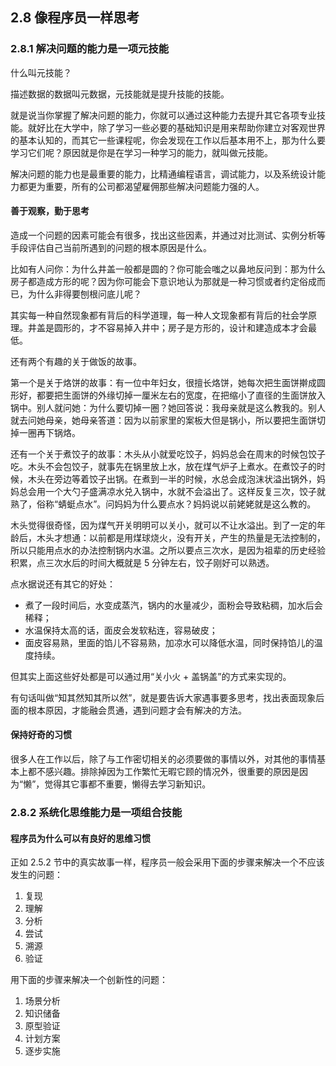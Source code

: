 
## 2.8 像程序员一样思考

### 2.8.1 解决问题的能力是一项元技能

什么叫元技能？

描述数据的数据叫元数据，元技能就是提升技能的技能。

就是说当你掌握了解决问题的能力，你就可以通过这种能力去提升其它各项专业技能。就好比在大学中，除了学习一些必要的基础知识是用来帮助你建立对客观世界的基本认知的，而其它一些课程呢，你会发现在工作以后基本用不上，那为什么要学习它们呢？原因就是你是在学习一种学习的能力，就叫做元技能。

解决问题的能力也是最重要的能力，比精通编程语言，调试能力，以及系统设计能力都更为重要，所有的公司都渴望雇佣那些解决问题能力强的人。

#### 善于观察，勤于思考

造成一个问题的因素可能会有很多，找出这些因素，并通过对比测试、实例分析等手段评估自己当前所遇到的问题的根本原因是什么。

比如有人问你：为什么井盖一般都是圆的？你可能会嗤之以鼻地反问到：那为什么房子都造成方形的呢？因为你可能会下意识地认为那就是一种习惯或者约定俗成而已，为什么非得要刨根问底儿呢？

其实每一种自然现象都有背后的科学道理，每一种人文现象都有背后的社会学原理。井盖是圆形的，才不容易掉入井中；房子是方形的，设计和建造成本才会最低。

还有两个有趣的关于做饭的故事。

第一个是关于烙饼的故事：有一位中年妇女，很擅长烙饼，她每次把生面饼擀成圆形好，都要把生面饼的外缘切掉一厘米左右的宽度，在把缩小了直径的生面饼放入锅中。别人就问她：为什么要切掉一圈？她回答说：我母亲就是这么教我的。别人就去问她母亲，她母亲答道：因为以前家里的案板大但是锅小，所以要把生面饼切掉一圈再下锅烙。

还有一个关于煮饺子的故事：木头从小就爱吃饺子，妈妈总会在周末的时候包饺子吃。木头不会包饺子，就事先在锅里放上水，放在煤气炉子上煮水。在煮饺子的时候，木头在旁边等着饺子出锅。在煮到一半的时候，水总会成泡沫状溢出锅外，妈妈总会用一个大勺子盛满凉水兑入锅中，水就不会溢出了。这样反复三次，饺子就熟了，俗称“蜻蜓点水”。问妈妈为什么要点水？妈妈说以前姥姥就是这么教的。

木头觉得很奇怪，因为煤气开关明明可以关小，就可以不让水溢出。到了一定的年龄后，木头才想通：以前都是用煤球烧火，没有开关，产生的热量是无法控制的，所以只能用点水的办法控制锅内水温。之所以要点三次水，是因为祖辈的历史经验积累，点三次水后的时间大概就是 5 分钟左右，饺子刚好可以熟透。

点水据说还有其它的好处：

- 煮了一段时间后，水变成蒸汽，锅内的水量减少，面粉会导致粘稠，加水后会稀释；
- 水温保持太高的话，面皮会发软粘连，容易破皮；
- 面皮容易熟，里面的馅儿不容易熟，加凉水可以降低水温，同时保持馅儿的温度持续。

但其实上面这些好处都是可以通过用“关小火 + 盖锅盖”的方式来实现的。

有句话叫做“知其然知其所以然”，就是要告诉大家遇事要多思考，找出表面现象后面的根本原因，才能融会贯通，遇到问题才会有解决的方法。

#### 保持好奇的习惯

很多人在工作以后，除了与工作密切相关的必须要做的事情以外，对其他的事情基本上都不感兴趣。排除掉因为工作繁忙无暇它顾的情况外，很重要的原因是因为“懒”，觉得其它事都不重要，懒得去学习新知识。

### 2.8.2 系统化思维能力是一项组合技能







#### 程序员为什么可以有良好的思维习惯

正如 2.5.2 节中的真实故事一样，程序员一般会采用下面的步骤来解决一个不应该发生的问题：

1. 复现
2. 理解
3. 分析
4. 尝试
5. 溯源
6. 验证

用下面的步骤来解决一个创新性的问题：

1. 场景分析
2. 知识储备
3. 原型验证
4. 计划方案
5. 逐步实施
